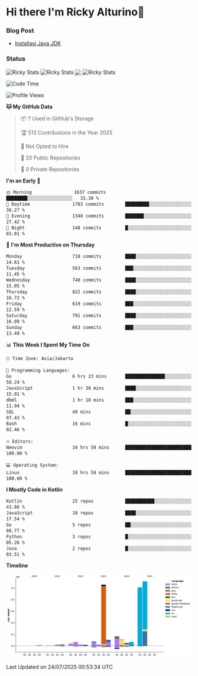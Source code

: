 # Hi there I'm Ricky Alturino👋

### Blog Post

<!-- BLOG-POST-LIST:START -->

- [Installasi Java JDK](https://onirutla.medium.com/installasi-java-jdk-ec701beeb5cb?source=rss-d9d81c918cc9------2)
<!-- BLOG-POST-LIST:END -->

### Status

<img align="center" alt="Ricky Stats" src="https://github-readme-stats.vercel.app/api?username=Alturino&theme=dark&show_icons=true&hide_border=false" />
<img align="center" alt="Ricky Stats" src="https://github-readme-stats.vercel.app/api/top-langs/?username=Alturino&theme=dark&show_icons=true&layout=compact"/>
<img align="center" width="640px" src="https://github-readme-stats.vercel.app/api/wakatime?username=Alturino&layout=compact&hide_border=true&theme=dark">
<img align="center" alt="Ricky Stats" src="https://leetcard.jacoblin.cool/alturino?border=0&radius=20&ext=activity"/>

<!--START_SECTION:waka-->
![Code Time](http://img.shields.io/badge/Code%20Time-1%2C283%20hrs%2023%20mins-blue)

![Profile Views](http://img.shields.io/badge/Profile%20Views-0-blue)

**🐱 My GitHub Data** 

> 📦 ? Used in GitHub's Storage 
 > 
> 🏆 513 Contributions in the Year 2025
 > 
> 🚫 Not Opted to Hire
 > 
> 📜 20 Public Repositories 
 > 
> 🔑 0 Private Repositories 
 > 
**I'm an Early 🐤** 

```text
🌞 Morning                1637 commits        ████████░░░░░░░░░░░░░░░░░   33.30 % 
🌆 Daytime                1783 commits        █████████░░░░░░░░░░░░░░░░   36.27 % 
🌃 Evening                1348 commits        ███████░░░░░░░░░░░░░░░░░░   27.42 % 
🌙 Night                  148 commits         █░░░░░░░░░░░░░░░░░░░░░░░░   03.01 % 
```
📅 **I'm Most Productive on Thursday** 

```text
Monday                   718 commits         ████░░░░░░░░░░░░░░░░░░░░░   14.61 % 
Tuesday                  563 commits         ███░░░░░░░░░░░░░░░░░░░░░░   11.45 % 
Wednesday                740 commits         ████░░░░░░░░░░░░░░░░░░░░░   15.05 % 
Thursday                 822 commits         ████░░░░░░░░░░░░░░░░░░░░░   16.72 % 
Friday                   619 commits         ███░░░░░░░░░░░░░░░░░░░░░░   12.59 % 
Saturday                 791 commits         ████░░░░░░░░░░░░░░░░░░░░░   16.09 % 
Sunday                   663 commits         ███░░░░░░░░░░░░░░░░░░░░░░   13.49 % 
```


📊 **This Week I Spent My Time On** 

```text
🕑︎ Time Zone: Asia/Jakarta

💬 Programming Languages: 
Go                       6 hrs 23 mins       ███████████████░░░░░░░░░░   58.24 % 
JavaScript               1 hr 38 mins        ████░░░░░░░░░░░░░░░░░░░░░   15.01 % 
dbml                     1 hr 18 mins        ███░░░░░░░░░░░░░░░░░░░░░░   11.94 % 
SQL                      48 mins             ██░░░░░░░░░░░░░░░░░░░░░░░   07.43 % 
Bash                     16 mins             █░░░░░░░░░░░░░░░░░░░░░░░░   02.46 % 

🔥 Editors: 
Neovim                   10 hrs 58 mins      █████████████████████████   100.00 % 

💻 Operating System: 
Linux                    10 hrs 58 mins      █████████████████████████   100.00 % 
```

**I Mostly Code in Kotlin** 

```text
Kotlin                   25 repos            ███████████░░░░░░░░░░░░░░   43.86 % 
JavaScript               10 repos            ████░░░░░░░░░░░░░░░░░░░░░   17.54 % 
Go                       5 repos             ██░░░░░░░░░░░░░░░░░░░░░░░   08.77 % 
Python                   3 repos             █░░░░░░░░░░░░░░░░░░░░░░░░   05.26 % 
Java                     2 repos             █░░░░░░░░░░░░░░░░░░░░░░░░   03.51 % 
```



**Timeline**

![Lines of Code chart](https://raw.githubusercontent.com/Alturino/Alturino/main/assets/bar_graph.png)


 Last Updated on 24/07/2025 00:53:34 UTC
<!--END_SECTION:waka-->
